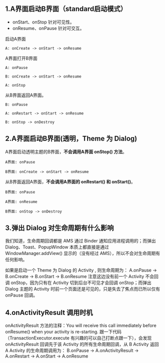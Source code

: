 ## 1.A界面启动B界面（standard启动模式）

- onStart、onStop 针对可见性。
- onResume、onPause 针对可交互。

启动A界面
```shell
A: onCreate -> onStart -> onResume
```
A界面打开B界面
```shell
A: onPause

B: onCreate -> onStart -> onResume

A: onStop
```

从B界面返回A界面。

```shell
B: onPause

A: onRestart -> onStart -> onResume

B: onStop -> onDestroy
```
## 2.A界面启动B界面(透明，Theme 为 Dialog)

A界面启动透明主题的B界面，**不会调用A界面 onStop() 方法**。

```shell
A界面: onPause

B界面: onCreate -> onStart -> onResume
```

从B界面返回A界面，**不会调用A界面的 onRestart() 和 onStart()**。

```shell
B界面: onPause

A界面: onResume

B界面: onStop -> onDestroy
```
## 3.弹出 Dialog 对生命周期有什么影响

我们知道，生命周期回调都是 AMS 通过 Binder 通知应用进程调用的；而弹出 Dialog、Toast、PopupWindow 本质上都直接是通过 WindowManager.addView() 显示的（没有经过 AMS），所以不会对生命周期有任何影响。

如果是启动一个 Theme 为 Dialog 的 Activity , 则生命周期为： A.onPause -> B.onCreate -> B.onStart -> B.onResume 注意这边没有前一个 Activity 不会回调 onStop，因为只有在 Activity 切到后台不可见才会回调 onStop；而弹出 Dialog 主题的 Activity 时前一个页面还是可见的，只是失去了焦点而已所以仅有 onPause 回调。

## 4.onActivityResult 调用时机
onActivityResult 方法的注释：You will receive this call immediately before onResume() when your activity is re-starting. 跟一下代码（TransactionExecutor.execute 有兴趣的可以自己打断点跟一下），会发现 onActivityResult 回调先于该 Activity 的所有生命周期回调，从 B Activity 返回 A Activity 的生命周期调用为： B.onPause -> A.onActivityResult -> A.onRestart -> A.onStart -> A.onResume



